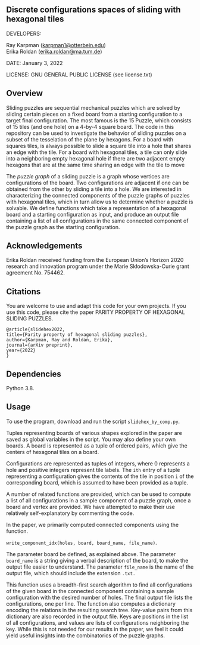 ## Discrete configurations spaces of sliding with hexagonal tiles

DEVELOPERS:

Ray Karpman (karpman1@otterbein.edu)  
Erika Roldan (erika.roldan@ma.tum.de)

DATE: January 3, 2022

LICENSE: GNU GENERAL PUBLIC LICENSE (see license.txt)

## Overview

Sliding puzzles are sequential mechanical puzzles which are solved by sliding certain pieces on a fixed board from a starting configuration to a target final configuration. The most famous is the 15 Puzzle, which consists of 15 tiles (and one hole) on a 4-by-4 square board. The code in this repository can be used to investigate the behavior of sliding puzzles on a subset of the tesselation of the plane by hexagons. For a board with squares tiles, is always possible to slide a square tile into a hole that shares an edge with the tile. For a board with hexagonal tiles, a tile can only slide into a neighboring empty hexagonal hole if  there are two adjacent empty hexagons that are at the same time sharing an edge with the tile to move

The *puzzle graph* of a sliding puzzle is a graph whose vertices are configurations of the board. Two configurations are adjacent if one can be obtained from the other by sliding a tile into a hole. We are interested in characterizing the connected components of the puzzle graphs of puzzles with hexagonal tiles, which in turn allow us to determine whether a puzzle is solvable. We define functions which take a representation of a hexagonal board and a starting configuration as input, and produce an output file containing a list of all configurations in the same connected component of the puzzle graph as the starting configuration.

## Acknowledgements

Erika Roldan rreceived funding from the European Union’s Horizon 2020 
research and innovation program under the Marie Skłodowska-Curie grant agreement No. 754462.

## Citations

You are welcome to use and adapt this code for your own projects. If you use this code, 
please cite the paper PARITY PROPERTY OF HEXAGONAL SLIDING PUZZLES. 

```
@article{slidehex2022,
title={Parity property of hexagonal sliding puzzles},
author={Karpman, Ray and Roldan, Erika},
journal={arXiv preprint},
year={2022}
}
```

## Dependencies

Python 3.8.

## Usage 

To use the program, download and run the script `slidehex_by_comp.py`. 

Tuples representing boards of various shapes explored in the paper
are saved as global variables in the script. You may also define your own boards.
A board is represented as a tuple of ordered pairs, 
which give the centers of hexagonal tiles on a board. 

Configurations are represented as tuples of integers, where 0 represents a hole
and positive integers represent tile labels. The `ith` entry of a tuple representing
a configuration gives the contents of the tile in position `i` of the corresponding board,
which is assumed to have been provided as a tuple. 

A number of related functions are provided, which can be used to compute a list
of all configurations in a sample component of a puzzle graph, once a board and vertex are provided.
We have attempted to make their use relatively self-explanatory by commenting the code.

In the paper, we primarily computed connected components using the function.

`write_component_idx(holes, board, board_name, file_name)`.

The parameter board be defined, as explained above. The parameter `board_name` is
a string giving a verbal description of the board, to make the output file 
easier to understand. The parameter `file_name` is the name of the output file, which should include
the extension `.txt.`

This function uses a breadth-first search algorithm to find all configurations of the given board
in the connected component containing a sample configuration with the 
desired number of holes. The final output file lists the configurations, one per line. The function also computes a 
dictionary encoding the relations in the resulting search tree. Key-value pairs from this dictionary
are also recorded in the output file. Keys are positions in the 
list of all configurations, and values are lists of configurations neighboring the key. 
While this is not needed for our results in the paper, we feel it could yield useful insights
into the combinatorics of the puzzle graphs.
